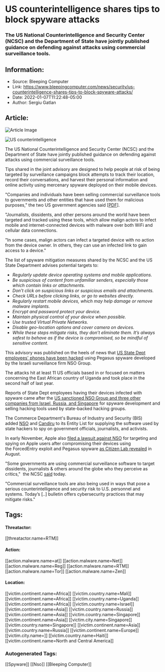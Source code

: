 # US counterintelligence shares tips to block spyware attacks
### The US National Counterintelligence and Security Center (NCSC) and the Department of State have jointly published guidance on defending against attacks using commercial surveillance tools.

## Information:
+ Source: Bleeping Computer
+ Link: https://www.bleepingcomputer.com/news/security/us-counterintelligence-shares-tips-to-block-spyware-attacks/
+ Date: 2022-01-07T11:22:48-05:00
+ Author: Sergiu Gatlan


## Article:
![Article Image](https://www.bleepstatic.com/content/hl-images/2022/01/07/US_NCSC_headpic.jpg)

![US counterintelligence](https://www.bleepstatic.com/content/hl-images/2022/01/07/US_NCSC_headpic.jpg)


The US National Counterintelligence and Security Center (NCSC) and the Department of State have jointly published guidance on defending against attacks using commercial surveillance tools.


Tips shared in the joint advisory are designed to help people at risk of being targeted by surveillance campaigns block attempts to track their location, record their conversations, and harvest their personal information and online activity using mercenary spyware deployed on their mobile devices.


"Companies and individuals have been selling commercial surveillance tools to governments and other entities that have used them for malicious purposes," the two US government agencies said [[PDF](https://www.dni.gov/files/NCSC/documents/SafeguardingOurFuture/FINAL_Jan-7-2022_Protect_Yourself_Commercial_Surveillance_Tools.pdf)].


"Journalists, dissidents, and other persons around the world have been targeted and tracked using these tools, which allow malign actors to infect mobile and internet-connected devices with malware over both WiFi and cellular data connections.


"In some cases, malign actors can infect a targeted device with no action from the device owner. In others, they can use an infected link to gain access to a device."


The list of spyware mitigation measures shared by the NCSC and the US State Department advises potential targets to:



* *Regularly update device operating systems and mobile applications.*
* *Be suspicious of content from unfamiliar senders, especially those which contain links or attachments.*
* *Don’t click on suspicious links or suspicious emails and attachments.*
* *Check URLs before clicking links, or go to websites directly.*
* *Regularly restart mobile devices, which may help damage or remove malware implants.*
* *Encrypt and password protect your device.*
* *Maintain physical control of your device when possible.*
* *Use trusted Virtual Private Networks.*
* *Disable geo-location options and cover camera on devices.*
* *While these steps mitigate risks, they don’t eliminate them. It’s always safest to behave as if the device is compromised, so be mindful of sensitive content.*

This advisory was published on the heels of news that [US State Dept employees' phones have been hacked](https://www.bleepingcomputer.com/news/security/us-state-dept-employees-phones-hacked-using-nso-spyware/) using Pegasus spyware developed by the Israeli surveillance firm NSO Group.


The attacks hit at least 11 US officials based in or focused on matters concerning the East African country of Uganda and took place in the second half of last year.


Reports of State Dept employees having their devices infected with spyware came after the [US sanctioned NSO Group and three other companies from Israel, Russia, and Singapore](https://www.bleepingcomputer.com/news/security/us-sanctions-nso-group-and-three-others-for-spyware-and-exploit-sales/) for spyware development and selling hacking tools used by state-backed hacking groups.


The Commerce Department's Bureau of Industry and Security (BIS) added [NSO](https://www.bleepingcomputer.com/news/apple/new-zero-click-iphone-exploit-used-to-deploy-nso-spyware/) and [Candiru](https://www.bleepingcomputer.com/news/security/microsoft-israeli-firm-used-windows-zero-days-to-deploy-spyware/) to its Entity List for supplying the software used by state hackers to spy on government officials, journalists, and activists.


In early November, Apple also [filed a lawsuit against NSO](https://www.bleepingcomputer.com/news/apple/apple-sues-spyware-maker-nso-group-notifies-ios-exploit-targets/) for targeting and spying on Apple users after compromising their devices using the ForcedEntry exploit and Pegasus spyware [as Citizen Lab revealed](https://www.bleepingcomputer.com/news/apple/new-zero-click-iphone-exploit-used-to-deploy-nso-spyware/) in August.


"Some governments are using commercial surveillance software to target dissidents, journalists & others around the globe who they perceive as critics,"  the NCSC [said](https://twitter.com/NCSCgov/status/1479456382713794562) today.


"Commercial surveillance tools are also being used in ways that pose a serious counterintelligence and security risk to U.S. personnel and systems. Today’s [..] bulletin offers cybersecurity practices that may mitigate risks."





## Tags:

#### Threatactor:
[[threatactor.name=RTM]]

#### Action:
[[action.malware.name=at]] [[action.malware.name=Net]] [[action.malware.name=Reg]] [[action.malware.name=RTM]] [[action.malware.name=Tor]] [[action.malware.name=Zen]]

#### Location:
[[victim.continent.name=Africa]] [[victim.country.name=Mali]] [[victim.continent.name=Africa]] [[victim.country.name=Uganda]] [[victim.continent.name=Africa]] [[victim.country.name=Israel]] [[victim.continent.name=Asia]] [[victim.country.name=Russia]] [[victim.continent.name=Asia]] [[victim.country.name=Singapore]] [[victim.continent.name=Asia]] [[victim.city.name=Singapore]] [[victim.country.name=Singapore]] [[victim.continent.name=Asia]] [[victim.country.name=Russia]] [[victim.continent.name=Europe]] [[victim.city.name=]] [[victim.country.name=Haiti]] [[victim.continent.name=North and Central America]]

### Autogenerated Tags:
[[Spyware]] [[Nso]] [[Bleeping Computer]]

